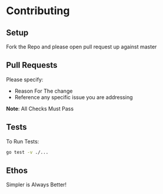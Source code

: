 # Contributing

## Setup

Fork the Repo and please open pull request up against master

## Pull Requests

Please specify:
- Reason For The change
- Reference any specific issue you are addressing

**Note**: All Checks Must Pass

## Tests

To Run Tests:

```bash
go test -v ./...
```

## Ethos

Simpler is Always Better!
